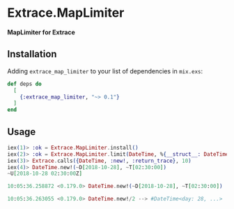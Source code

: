 # Extrace.MapLimiter

**MapLimiter for Extrace**

## Installation

Adding `extrace_map_limiter` to your list of dependencies in `mix.exs`:

```elixir
def deps do
  [
    {:extrace_map_limiter, "~> 0.1"}
  ]
end
```

## Usage

```elixir
iex(1)> :ok = Extrace.MapLimiter.install()
iex(2)> :ok = Extrace.MapLimiter.limit(DateTime, %{__struct__: DateTime}, [:day])
iex(3)> Extrace.calls({DateTime, :new!, :return_trace}, 10)
iex(4)> DateTime.new!(~D[2018-10-28], ~T[02:30:00])
~U[2018-10-28 02:30:00Z]

10:05:36.258872 <0.179.0> DateTime.new!(~D[2018-10-28], ~T[02:30:00])

10:05:36.263055 <0.179.0> DateTime.new!/2 --> #DateTime<day: 28, ...>
```

